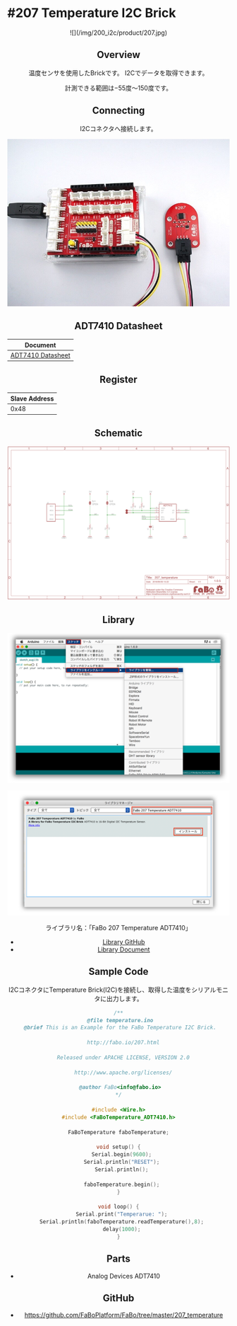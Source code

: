 # #207 Temperature I2C Brick

<center>![](/img/200_i2c/product/207.jpg)
<!--COLORME-->

## Overview
温度センサを使用したBrickです。
I2Cでデータを取得できます。

計測できる範囲は−55度〜150度です。

## Connecting
I2Cコネクタへ接続します。

![](/img/200_i2c/connect/207_temperature_connect.jpg)

## ADT7410 Datasheet
| Document |
| -- |
| [ADT7410 Datasheet](http://www.analog.com/media/en/technical-documentation/data-sheets/ADT7410.pdf) |

## Register
| Slave Address |
| -- |
| 0x48 |

## Schematic
![](/img/200_i2c/schematic/207_temperature.png)

## Library


![](/img/common/install_lib.png)

![](/img/200_i2c/docs/207_temperature_docs_001.png)

  ライブラリ名：「FaBo 207 Temperature ADT7410」

- [Library GitHub](https://github.com/FaBoPlatform/FaBoTemperature-ADT7410-Library)
- [Library Document](http://fabo.io/doxygen/FaBoTemperature-ADT7410-Library/)

## Sample Code
I2CコネクタにTemperature Brick(I2C)を接続し、取得した温度をシリアルモニタに出力します。

```c
/**
 @file temperature.ino
 @brief This is an Example for the FaBo Temperature I2C Brick.

   http://fabo.io/207.html

   Released under APACHE LICENSE, VERSION 2.0

   http://www.apache.org/licenses/

 @author FaBo<info@fabo.io>
*/

#include <Wire.h>
#include <FaBoTemperature_ADT7410.h>

FaBoTemperature faboTemperature;

void setup() {
  Serial.begin(9600);
  Serial.println("RESET");
  Serial.println();

  faboTemperature.begin();
}

void loop() {
  Serial.print("Temperarue: ");
  Serial.println(faboTemperature.readTemperature(),8);
  delay(1000);
}
```

## Parts
- Analog Devices ADT7410

## GitHub
- https://github.com/FaBoPlatform/FaBo/tree/master/207_temperature
